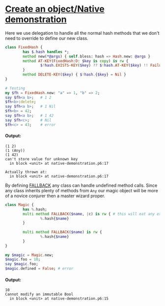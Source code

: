 [1]: https://rosettacode.org/wiki/Create_an_object/Native_demonstration

# [Create an object/Native demonstration][1]

Here we use delegation to handle all the normal hash methods that we don't need to override to define our new class.

```raku
class FixedHash {
        has $.hash handles *;
        method new(*@args) { self.bless: hash => Hash.new: @args }
        method AT-KEY(FixedHash:D: $key is copy) is rw {
                $!hash.EXISTS-KEY($key) ?? $!hash.AT-KEY($key) !! Failure.new(q{can't store value for unknown key});
        }
        method DELETE-KEY($key) { $!hash.{$key} = Nil }
}
 
# Testing
my $fh = FixedHash.new: "a" => 1, "b" => 2;
say $fh<a b>;   # 1 2
$fh<b>:delete;
say $fh<a b>;   # 1 Nil
$fh<b> = 42;
say $fh<a b>;   # 1 42
say $fh<c>;     # Nil
$fh<c> = 43;    # error

```

#### Output:
```
(1 2)
(1 (Any))
(1 42)
can't store value for unknown key
  in block <unit> at native-demonstration.p6:17

Actually thrown at:
  in block <unit> at native-demonstration.p6:17
```


By defining [FALLBACK](http://design.perl6.org/S12.html#FALLBACK_methods) any class can handle undefined method calls. Since any class inherits plenty of methods from `Any` our magic object will be more of a novice conjurer then a master wizard proper.

```raku
class Magic {
        has %.hash;
        multi method FALLBACK($name, |c) is rw { # this will eat any extra parameters
                %.hash{$name}
        }
 
        multi method FALLBACK($name) is rw {
                %.hash{$name}
        }
}
 
my $magic = Magic.new;
$magic.foo = 10;
say $magic.foo;
$magic.defined = False; # error
```

#### Output:
```
10
Cannot modify an immutable Bool
  in block <unit> at native-demonstration.p6:15
```